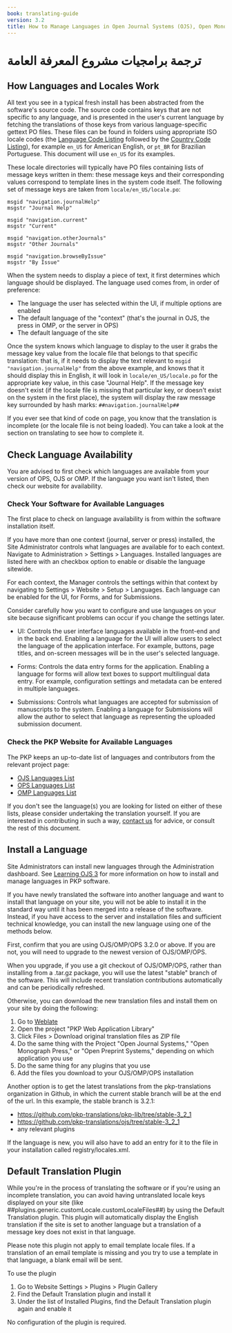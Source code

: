 ```yaml
---
book: translating-guide
version: 3.2
title: How to Manage Languages in Open Journal Systems (OJS), Open Monograph Press (OMP), and Open Preprint Systems (OPS)
---
```


# ترجمة برامجيات مشروع المعرفة العامة

## How Languages and Locales Work

All text you see in a typical fresh install has been abstracted from the software's source code. The source code contains keys that are not specific to any language, and is presented in the user's current language by fetching the translations of those keys from various language-specific gettext PO files. These files can be found in folders using appropriate ISO locale codes (the [Language Code Listing](http://www.loc.gov/standards/iso639-2/php/code_list.php) followed by the [Country Code Listing](http://www.iso.org/iso/country_codes/iso_3166_code_lists/english_country_names_and_code_elements.htm)), for example `en_US` for American English, or `pt_BR` for Brazilian Portuguese. This document will use `en_US` for its examples.

These locale directories will typically have PO files containing lists of message keys written in them: these message keys and their corresponding values correspond to template lines in the system code itself. The following set of message keys are taken from `locale/en_US/locale.po`:

```
msgid "navigation.journalHelp"
msgstr "Journal Help"

msgid "navigation.current"
msgstr "Current"

msgid "navigation.otherJournals"
msgstr "Other Journals"

msgid "navigation.browseByIssue"
msgstr "By Issue"
```

When the system needs to display a piece of text, it first determines which language should be displayed. The language used comes from, in order of preference:
* The language the user has selected within the UI, if multiple options are enabled
* The default language of the "context" (that's the journal in OJS, the press in OMP, or the server in OPS)
* The default language of the site

Once the system knows which language to display to the user it grabs the message key value from the locale file that belongs to that specific translation: that is, if it needs to display the text relevant to `msgid "navigation.journalHelp"` from the above example, and knows that it should display this in English, it will look in `locale/en_US/locale.po` for the appropriate key value, in this case "Journal Help". If the message key doesn't exist (if the locale file is missing that particular key, or doesn't exist on the system in the first place), the system will display the raw message key surrounded by hash marks: `##navigation.journalHelp##`

If you ever see that kind of code on page, you know that the translation is incomplete (or the locale file is not being loaded). You can take a look at the section on translating to see how to complete it.

## Check Language Availability

You are advised to first check which languages are available from your version of OPS, OJS or OMP. If the language you want isn't listed, then check our website for availability.

### Check Your Software for Available Languages

The first place to check on language availability is from within the software installation itself.

If you have more than one context (journal, server or press) installed, the Site Administrator controls what languages are available for to each context. Navigate to Administration > Settings > Languages. Installed languages are listed here with an checkbox option to enable or disable the language sitewide.

For each context, the Manager controls the settings within that context by navigating to Settings > Website > Setup > Languages. Each language can be enabled for the UI, for Forms, and for Submissions.

Consider carefully how you want to configure and use languages on your site because significant problems can occur if you change the settings later.

* UI: Controls the user interface languages available in the front-end and in the back end. Enabling a language for the UI will allow users to select the language of the application interface. For example, buttons, page titles, and on-screen messages will be in the user's selected language.

* Forms: Controls the data entry forms for the application. Enabling a language for forms will allow text boxes to support multilingual data entry. For example, configuration settings and metadata can be entered in multiple languages.

* Submissions: Controls what languages are accepted for submission of manuscripts to the system. Enabling a language for Submissions will allow the author to select that language as representing the uploaded submission document.

### Check the PKP Website for Available Languages

The PKP keeps an up-to-date list of languages and contributors from the relevant project page:

* [OJS Languages List](https://translate.pkp.sfu.ca/projects/ojs/#languages)
* [OPS Languages List](https://translate.pkp.sfu.ca/projects/ops/#languages)
* [OMP Languages List](https://translate.pkp.sfu.ca/projects/omp/#languages)

If you don't see the language(s) you are looking for listed on either of these lists, please consider undertaking the translation yourself. If you are interested in contributing in such a way, [contact us](http://pkp.sfu.ca/contact) for advice, or consult the rest of this document.

## Install a Language

Site Administrators can install new languages through the Administration dashboard. See [Learning OJS 3](/learning-ojs/en/site-administration#languages) for more information on how to install and manage languages in PKP software.

If you have newly translated the software into another language and want to install that language on your site, you will not be able to install it in the standard way until it has been merged into a release of the software. Instead, if you have access to the server and installation files and sufficient technical knowledge, you can install the new language using one of the methods below.

First, confirm that you are using OJS/OMP/OPS 3.2.0 or above. If you are not, you will need to upgrade to the newest version of OJS/OMP/OPS.

When you upgrade, if you use a git checkout of OJS/OMP/OPS, rather than installing from a .tar.gz package, you will use the latest "stable" branch of the software. This will include recent translation contributions automatically and can be periodically refreshed.

Otherwise, you can download the new translation files and install them on your site by doing the following:
1. Go to [Weblate](https://translate.pkp.sfu.ca/)
2. Open the project "PKP Web Application Library"
3. Click Files > Download original translation files as ZIP file
4. Do the same thing with the Project "Open Journal Systems," "Open Monograph Press," or "Open Preprint Systems," depending on which application you use
5. Do the same thing for any plugins that you use
6. Add the files you download to your OJS/OMP/OPS installation

Another option is to get the latest translations from the pkp-translations organization in Github, in which the current stable branch will be at the end of the url. In this example, the stable branch is 3.2.1:
- https://github.com/pkp-translations/pkp-lib/tree/stable-3_2_1
- https://github.com/pkp-translations/ojs/tree/stable-3_2_1
- any relevant plugins

If the language is new, you will also have to add an entry for it to the file in your installation called registry/locales.xml.

## Default Translation Plugin

While you're in the process of translating the software or if you're using an incomplete translation, you can avoid having untranslated locale keys displayed on your site (like ##plugins.generic.customLocale.customLocaleFiles##) by using the Default Translation plugin. This plugin will automatically display the English translation if the site is set to another language but a translation of a message key does not exist in that language.

Please note this plugin not apply to email template locale files. If a translation of an email template is missing and you try to use a template in that language, a blank email will be sent.

To use the plugin
1. Go to Website Settings > Plugins > Plugin Gallery
2. Find the Default Translation plugin and install it
3. Under the list of Installed Plugins, find the Default Translation plugin again and enable it

No configuration of the plugin is required.
